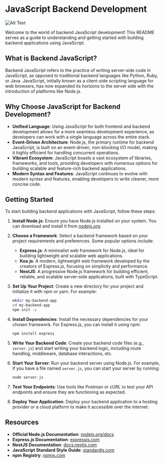 # JavaScript Backend Development

![Alt Text](https://dz2cdn1.dzone.com/storage/temp/14227893-1607949811370.png)

Welcome to the world of backend JavaScript development! This README serves as a guide to understanding and getting started with building backend applications using JavaScript.

## What is Backend JavaScript?

Backend JavaScript refers to the practice of writing server-side code in JavaScript, as opposed to traditional backend languages like Python, Ruby, or Java. JavaScript, initially known as a client-side scripting language for web browsers, has now expanded its horizons to the server side with the introduction of platforms like Node.js.

## Why Choose JavaScript for Backend Development?

- **Unified Language**: Using JavaScript for both frontend and backend development allows for a more seamless development experience, as developers can work with a single language across the entire stack.
- **Event-Driven Architecture**: Node.js, the primary runtime for backend JavaScript, is built on an event-driven, non-blocking I/O model, making it highly efficient for handling concurrent operations.
- **Vibrant Ecosystem**: JavaScript boasts a vast ecosystem of libraries, frameworks, and tools, providing developers with numerous options for building scalable and feature-rich backend applications.
- **Modern Syntax and Features**: JavaScript continues to evolve with modern syntax and features, enabling developers to write cleaner, more concise code.

## Getting Started

To start building backend applications with JavaScript, follow these steps:

1. **Install Node.js**: Ensure you have Node.js installed on your system. You can download and install it from [nodejs.org](https://nodejs.org/).

2. **Choose a Framework**: Select a backend framework based on your project requirements and preferences. Some popular options include:

   - **Express.js**: A minimalist web framework for Node.js, ideal for building lightweight and scalable web applications.
   - **Koa.js**: A modern, lightweight web framework developed by the creators of Express.js, focusing on simplicity and performance.
   - **NestJS**: A progressive Node.js framework for building efficient, reliable, and scalable server-side applications, built with TypeScript.

3. **Set Up Your Project**: Create a new directory for your project and initialize it with npm or yarn. For example:

   ```bash
   mkdir my-backend-app
   cd my-backend-app
   npm init -y
   ```

4. **Install Dependencies**: Install the necessary dependencies for your chosen framework. For Express.js, you can install it using npm:

   ```bash
   npm install express
   ```

5. **Write Your Backend Code**: Create your backend code files (e.g., `server.js`) and start writing your backend logic, including route handling, middleware, database interactions, etc.

6. **Start Your Server**: Run your backend server using Node.js. For example, if you have a file named `server.js`, you can start your server by running:

   ```bash
   node server.js
   ```

7. **Test Your Endpoints**: Use tools like Postman or cURL to test your API endpoints and ensure they are functioning as expected.

8. **Deploy Your Application**: Deploy your backend application to a hosting provider or a cloud platform to make it accessible over the internet.

## Resources

- **Official Node.js Documentation**: [nodejs.org/docs](https://nodejs.org/docs/)
- **Express.js Documentation**: [expressjs.com](https://expressjs.com/)
- **NestJS Documentation**: [docs.nestjs.com](https://docs.nestjs.com/)
- **JavaScript Standard Style Guide**: [standardjs.com](https://standardjs.com/)
- **npm Registry**: [npmjs.com](https://www.npmjs.com/)
